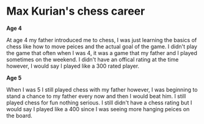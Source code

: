 #  Max Kurian's chess career

**Age 4**

At age 4 my father introduced me to chess, I was just learning the basics of chess like how to move peices and the actual goal of the game. I didn't play the game that often when I was 4, it was a game that my father and I played sometimes on the weekend. I didn't have an offical rating at the time however, I would say I played like a 300 rated player.

**Age 5** 

When I was 5 I still played chess with my father however, I was beginning to stand a chance to my father every now and then I would beat him. I still played chess for fun nothing serious. I still didn't have a chess rating but I would say I played like a 400 since I was seeing more hanging peices on the board. 
